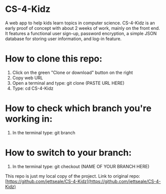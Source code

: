 # CS-4-Kidz
A web app to help kids learn topics in computer science. 
CS-4-Kidz is an early proof of concept with about 2 weeks of work, mainly on the front end. 
It features a functional user sign-up, password encryption, a simple JSON database for storing user information, and log-in feature. 

# How to clone this repo:
1. Click on the green "Clone or download" button on the right
2. Copy web URL
3. Open a terminal and type: git clone (PASTE URL HERE)
4. Type: cd CS-4-Kidz

# How to check which branch you're working in:
1. In the terminal type: git branch

# How to switch to your branch:
1. In the terminal type: git checkout (NAME OF YOUR BRANCH HERE)

This repo is just my local copy of the project. Link to original repo: [https://github.com/jettseale/CS-4-Kidz](https://github.com/jettseale/CS-4-Kidz)
